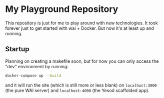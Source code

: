 # My Playground Repository

This repository is just for me to play around with new technologies. It took forever just to get started with wai + Docker. But now it's at least up and running.

## Startup

Planning on creating a makefile soon, but for now you can only access the "dev" environment by running:

```bash
docker-compose up --build
```

and it will run the site (which is still more or less blank) on `localhost:3000` (the pure WAI server) and `localhost:4000` (the Yesod scaffolded app). 
